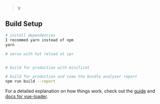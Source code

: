 #

> y

## Build Setup

```bash
# install dependencies
I recommed yarn instead of npm
yarn

# serve with hot reload at ip+


# build for production with minificat

# build for production and view the bundle analyzer report
npm run build --report
```

For a detailed explanation on how things work, check out the [guide](http://vuejs-templates.github.io/webpack/) and [docs for vue-loader](http://vuejs.github.io/vue-loader).
